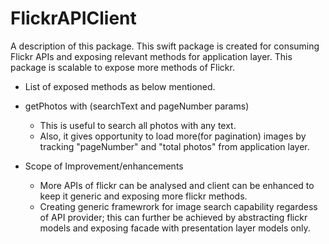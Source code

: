 # FlickrAPIClient

A description of this package.
This swift package is created for consuming Flickr APIs and exposing relevant methods for application layer.
This  package is scalable to expose more methods of Flickr.
* List of exposed methods as below mentioned.
* getPhotos with (searchText and pageNumber params)
  * This  is useful to search all photos with any text.
  * Also, it gives opportunity to load more(for pagination) images by tracking "pageNumber" and "total photos" from application layer.

* Scope of Improvement/enhancements
  * More APIs of flickr can be analysed and client can be enhanced to keep it generic and exposing more flickr methods.
  * Creating generic framewrork for image search capability regardess of API provider; this can further be achieved by abstracting flickr models and exposing facade with presentation layer models only. 
